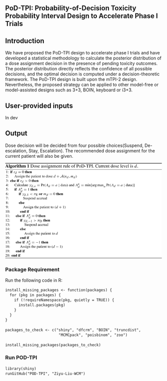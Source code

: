 ## PoD-TPI: Probability-of-Decision Toxicity Probability Interval Design to Accelerate Phase I Trials

## Introduction

We have proposed the PoD-TPI design to accelerate phase I trials and have developed a statistical methodology to calculate the posterior distribution of a dose assignment decision in the presence of pending toxicity outcomes. The posterior distribution directly reflects the confidence of all possible decisions, and the optimal decision is computed under a decision-theoretic framework. The PoD-TPI design is built upon the mTPI-2 design. Nevertheless, the proposed strategy can be applied to other model-free or model-assisted designs such as 3+3, BOIN, keyboard or i3+3.


## User-provided inputs

In dev


## Output
Dose decision will be decided from four possible choices(Suspend, De-escalation, Stay, Escalation). The recommended dose assignment for the current patient will also be given.

![](Algorithm.png)



### Package Requirement
Run the following code in R:

```
install_missing_packages <- function(packages) {
  for (pkg in packages) {
    if (!requireNamespace(pkg, quietly = TRUE)) {
      install.packages(pkg)
    }
  }
}

packages_to_check <- c("shiny", "dfcrm", "BOIN", "truncdist", 
                        "MCMCpack", "poisbinom", "zoo")

install_missing_packages(packages_to_check)
```

### Run POD-TPI

```
library(shiny)
runGitHub("POD-TPI", "Ziyu-Liu-WCM")
```
